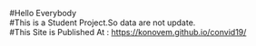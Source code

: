 #Hello Everybody<br>
#This is a Student Project.So data are not update.<br>
#This Site is Published At :
https://konovem.github.io/convid19/
